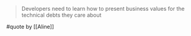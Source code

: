 > Developers need to learn how to present business values for the technical debts they care about

#quote by [[Aline]]